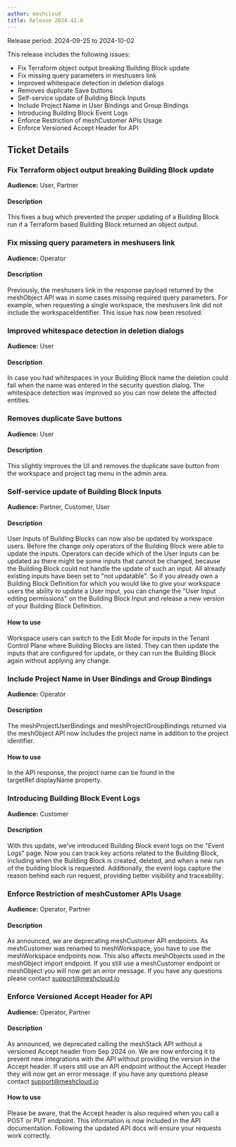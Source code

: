 ```yaml
---
author: meshcloud
title: Release 2024.42.0
---
```


Release period: 2024-09-25 to 2024-10-02

This release includes the following issues:
* Fix Terraform object output breaking Building Block update
* Fix missing query parameters in meshusers link
* Improved whitespace detection in deletion dialogs
* Removes duplicate Save buttons
* Self-service update of Building Block Inputs
* Include Project Name in User Bindings and Group Bindings
* Introducing Building Block Event Logs
* Enforce Restriction of meshCustomer APIs Usage
* Enforce Versioned Accept Header for API
<!--truncate-->

## Ticket Details
### Fix Terraform object output breaking Building Block update
**Audience:** User, Partner


#### Description
This fixes a bug which prevented the proper updating of a Building Block run if 
a Terraform based Building Block returned an object output.

### Fix missing query parameters in meshusers link
**Audience:** Operator


#### Description
Previously, the meshusers link in the response payload returned by the
meshObject API was in some cases missing required query parameters. For
example, when requesting a single workspace, the meshusers link did not
include the workspaceIdentifier. This issue has now been resolved.

### Improved whitespace detection in deletion dialogs
**Audience:** User


#### Description
In case you had whitespaces in your Building Block name the deletion could fail when
the name was entered in the security question dialog. The whitespace detection was
improved so you can now delete the affected entities.

### Removes duplicate Save buttons
**Audience:** User


#### Description
This slightly improves the UI and removes the duplicate save button
from the workspace and project tag menu in the admin area.

### Self-service update of Building Block Inputs
**Audience:** Partner, Customer, User


#### Description
User Inputs of Building Blocks can now also be updated by workspace users. Before the change
only operators of the Building Block were able to update the inputs. Operators can decide which
of the User Inputs can be updated as there might be some inputs that cannot be changed, because the Building
Block could not handle the update of such an input. All already existing inputs have been set to
"not updatable". So if you already own a Building Block Definition for which you would like to give your
workspace users the ability to update a User Input, you can change the "User Input editing permissions"
on the Building Block Input and release a new version of your Building Block Definition.

#### How to use
Workspace users can switch to the Edit Mode for inputs in the Tenant Control Plane where Building Blocks
are listed. They can then update the inputs that are configured for update, or they can run
the Building Block again without applying any change.

### Include Project Name in User Bindings and Group Bindings
**Audience:** Operator


#### Description
The meshProjectUserBindings and meshProjectGroupBindings returned via the
meshObject API now includes the project name in addition to the project
identifier.

#### How to use
In the API response, the project name can be found in the
targetRef.displayName property.

### Introducing Building Block Event Logs
**Audience:** Customer


#### Description
With this update, we've introduced Building Block event logs on the "Event Logs" page. Now you can track key actions related to the Building Block, including when the Building Block is created, deleted, and when a new run of the building block is requested. Additionally, the event logs capture the reason behind each run request, providing better visibility and traceability.

### Enforce Restriction of meshCustomer APIs Usage
**Audience:** Operator, Partner


#### Description
As announced, we are deprecating meshCustomer API endpoints. As
meshCustomer was renamed to meshWorkspace, you have to use the meshWorkspace endpoints now.
This also affects meshObjects used in the meshObject import endpoint. If you still use a meshCustomer
endpoint or meshObject you will now get an error message. If you have any questions please 
contact support@meshcloud.io

### Enforce Versioned Accept Header for API
**Audience:** Operator, Partner


#### Description
As announced, we deprecated calling the meshStack API without a versioned Accept
header from Sep 2024 on. We are now enforcing it to prevent
new integrations with the API without providing the version in the Accept header.
If users still use an API endpoint without the Accept Header they will now get an error message. 
If you have any questions please contact support@meshcloud.io

#### How to use
Please be aware, that the Accept header is also required when you call a POST or PUT endpoint. 
This information is now included in the API documentation. Following the updated API docs will 
ensure your requests work correctly.

